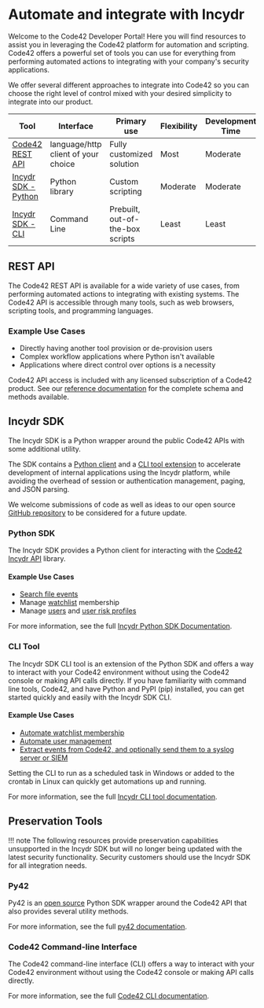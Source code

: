 # Automate and integrate with Incydr

Welcome to the Code42 Developer Portal! Here you will find resources to assist you in leveraging the Code42 platform for automation and scripting. Code42 offers a powerful set of tools you can use for everything from performing automated actions to integrating with your company's security applications.

We offer several different approaches to integrate into Code42 so you can choose the right level of control mixed with your desired simplicity to integrate into our product.

| Tool  | Interface | Primary use | Flexibility | Development Time |
| ----- | --------- | ----------- | ------------| ---------------- |
| [Code42 REST API](#rest-api) | language/http client of your choice | Fully customized solution | Most | Moderate |
| [Incydr SDK - Python](sdk/index.md) | Python library | Custom scripting | Moderate | Moderate
| [Incydr SDK - CLI](cli/index.md) | Command Line | Prebuilt, out-of-the-box scripts | Least | Least


## REST API

The Code42 REST API is available for a wide variety of use cases, from performing automated actions to integrating with existing systems. The Code42 API is accessible through many tools, such as web browsers, scripting tools, and programming languages.

### Example Use Cases

* Directly having another tool provision or de-provision users
* Complex workflow applications where Python isn't available
* Applications where direct control over options is a necessity

Code42 API access is included with any licensed subscription of a Code42 product. See our [reference documentation](/api/) for the complete schema and methods available.

## Incydr SDK

The Incydr SDK is a Python wrapper around the public Code42 APIs with some additional utility.

The SDK contains a [Python client](#python-sdk) and a [CLI tool extension](#cli-tool) to accelerate development of internal applications using the Incydr platform,
while avoiding the overhead of session or authentication management, paging, and JSON parsing.

We welcome submissions of code as well as ideas to our open source [GitHub repository](https://github.com/code42/incydr_python) to be considered for a future update.

### Python SDK

The Incydr SDK provides a Python client for interacting with the [Code42 Incydr API](https://developer.code42.com/api) library.

#### Example Use Cases

* [Search file events](sdk/clients/file_event_queries.md)
* Manage [watchlist](sdk/clients/watchlists.md) membership
* Manage [users](sdk/clients/users.md) and [user risk profiles](sdk/clients/user_risk_profiles.md)

For more information, see the full [Incydr Python SDK Documentation](sdk/index.md).

### CLI Tool

The Incydr SDK CLI tool is an extension of the Python SDK and offers a way to interact with your Code42 environment without using the Code42 console or making API calls directly.
If you have familiarity with command line tools, Code42, and have Python and PyPI (pip) installed, you can get started quickly and easily with the Incydr SDK CLI.

#### Example Use Cases

* [Automate watchlist membership](cli/cmds/watchlists.md)
* [Automate user management](cli/cmds/users.md)
* [Extract events from Code42, and optionally send them to a syslog server or SIEM](cli/syslogging.md)

Setting the CLI to run as a scheduled task in Windows or added to the crontab in Linux can quickly get automations up and running.

For more information, see the full [Incydr CLI tool documentation](cli/index.md).

## Preservation Tools

!!! note
    The following resources provide preservation capabilities unsupported in the Incydr SDK but will no longer being updated with the latest security functionality.  Security customers should use the Incydr SDK for all integration needs.

### Py42

Py42 is an [open source](https://github.com/code42/py42) Python SDK wrapper around the Code42 API that also provides several utility methods.

For more information, see the full [py42 documentation](https://py42docs.code42.com).

### Code42 Command-line Interface

The Code42 command-line interface (CLI) offers a way to interact with your Code42 environment without using the Code42 console or making API calls directly.

For more information, see the full [Code42 CLI documentation](https://clidocs.code42.com).

